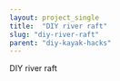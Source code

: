 ```yaml
---
layout: project_single
title:  "DIY river raft"
slug: "diy-river-raft"
parent: "diy-kayak-hacks"
---
```

DIY river raft